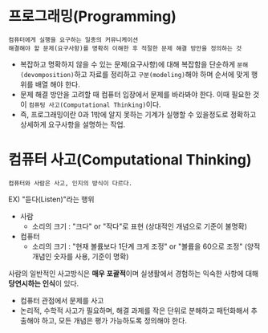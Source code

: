 # 프로그래밍(Programming)

```
컴퓨터에게 실행을 요구하는 일종의 커뮤니케이션
해결해야 할 문제(요구사항)를 명확히 이해한 후 적절한 문제 해결 방안을 정의하는 것
```

- 복잡하고 명확하지 않을 수 있는 문제(요구사항)에 대해 복잡함을 단순하게 `분해(devomposition)`하고 자료를 정리하고 `구분(modeling)`해야 하며 순서에 맞게 행위를 배열 해야 한다.
- 문제 해결 방안을 고려할 때 컴퓨터 입장에서 문제를 바라봐야 한다. 이때 필요한 것이 `컴퓨팅 사고(Computational Thinking)`이다.
- 즉, 프로그래밍이란 0과 1밖에 알지 못하는 기계가 실행할 수 있을정도로 정확하고 상세하게 요구사항을 설명하는 작업.

# 컴퓨터 사고(Computational Thinking)

```
컴퓨터와 사람은 사고, 인지의 방식이 다르다.

```
EX) "듣다(Listen)"라는 행위 
- 사람
  - 소리의 크기 : "크다" or "작다"로 표현 (상대적인 개념으로 기준이 불명확)
- 컴퓨터
  - 소리의 크기 : "현재 볼륨보다 1단계 크게 조정" or "볼륨을 60으로 조정" (양적 개념인 숫자를 사용, 기준이 명확)

사람의 일반적인 사고방식은 **매우 포괄적**이며 실생활에서 경험하는 익숙한 사항에 대해 **당연시하는 인식**이 있다.<br>

- 컴퓨터 관점에서 문제를 사고
 - 논리적, 수학적 사고가 필요하며, 해결 과제를 작은 단위로 분해하고 패턴화해서 추출해야 하고, 모든 개념은 평가 가능하도록 정의해야 한다.
